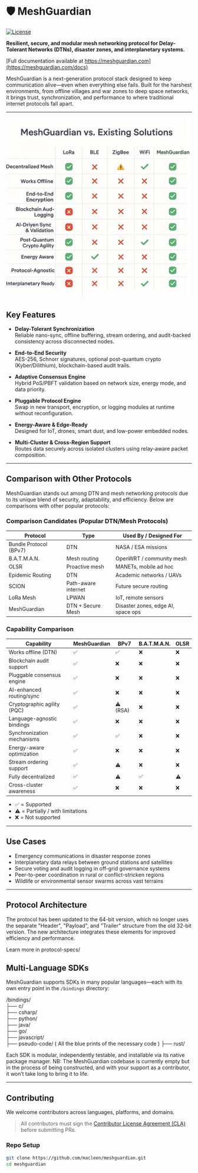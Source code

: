 # 🛡️ MeshGuardian

[![License](https://img.shields.io/badge/license-Apache%202.0-blue.svg)](LICENSE)

**Resilient, secure, and modular mesh networking protocol for Delay-Tolerant Networks (DTNs), disaster zones, and interplanetary systems.**

[Full documentation available at https://meshguardian.com](https://meshguardian.com/docs)

MeshGuardian is a next-generation protocol stack designed to keep communication alive—even when everything else fails. Built for the harshest environments, from offline villages and war zones to deep space networks, it brings trust, synchronization, and performance to where traditional internet protocols fall apart.

---

![MeshGuardian vs. Others](/docs/assets/mesh_comparison.webp)

## Key Features

- **Delay-Tolerant Synchronization**  
  Reliable nano-sync, offline buffering, stream ordering, and audit-backed consistency across disconnected nodes.

- **End-to-End Security**  
  AES-256, Schnorr signatures, optional post-quantum crypto (Kyber/Dilithium), blockchain-based audit trails.

- **Adaptive Consensus Engine**  
  Hybrid PoS/PBFT validation based on network size, energy mode, and data priority.

- **Pluggable Protocol Engine**  
  Swap in new transport, encryption, or logging modules at runtime without reconfiguration.

- **Energy-Aware & Edge-Ready**  
  Designed for IoT, drones, smart dust, and low-power embedded nodes.

- **Multi-Cluster & Cross-Region Support**  
  Routes data securely across isolated clusters using relay-aware packet composition.

---

## Comparison with Other Protocols

MeshGuardian stands out among DTN and mesh networking protocols due to its unique blend of security, adaptability, and efficiency. Below are comparisons with other popular protocols:

### Comparison Candidates (Popular DTN/Mesh Protocols)

| **Protocol**            | **Type**            | **Used By / Designed For**         |
|--------------------------|---------------------|------------------------------------|
| Bundle Protocol (BPv7)   | DTN                 | NASA / ESA missions               |
| B.A.T.M.A.N.            | Mesh routing        | OpenWRT / community mesh          |
| OLSR                    | Proactive mesh      | MANETs, mobile ad hoc             |
| Epidemic Routing        | DTN                 | Academic networks / UAVs          |
| SCION                   | Path-aware internet | Future secure routing             |
| LoRa Mesh               | LPWAN               | IoT, remote sensors               |
| MeshGuardian            | DTN + Secure Mesh   | Disaster zones, edge AI, space ops |

### Capability Comparison

| **Capability**              | **MeshGuardian** | **BPv7** | **B.A.T.M.A.N.** | **OLSR** |
|-----------------------------|------------------|----------|------------------|----------|
| Works offline (DTN)         | ✅               | ✅       | ❌               | ❌       |
| Blockchain audit support    | ✅               | ❌       | ❌               | ❌       |
| Pluggable consensus engine  | ✅               | ❌       | ❌               | ❌       |
| AI-enhanced routing/sync    | ✅               | ❌       | ❌               | ❌       |
| Cryptographic agility (PQC) | ✅               | ⚠️ (RSA) | ❌               | ❌       |
| Language-agnostic bindings  | ✅               | ❌       | ❌               | ❌       |
| Synchronization mechanisms  | ✅               | ✅       | ❌               | ❌       |
| Energy-aware optimization   | ✅               | ❌       | ❌               | ❌       |
| Stream ordering support     | ✅               | ⚠️       | ❌               | ❌       |
| Fully decentralized         | ✅               | ⚠️       | ✅               | ⚠️       |
| Cross-cluster awareness     | ✅               | ❌       | ❌               | ❌       |

- ✅ = Supported
- ⚠️ = Partially / with limitations
- ❌ = Not supported

---

## Use Cases

- Emergency communications in disaster response zones
- Interplanetary data relays between ground stations and satellites
- Secure voting and audit logging in off-grid governance systems
- Peer-to-peer coordination in rural or conflict-stricken regions
- Wildlife or environmental sensor swarms across vast terrains

---

## Protocol Architecture
The protocol has been updated to the 64-bit version, which no longer uses the separate "Header", "Payload", and "Trailer" structure from the old 32-bit version. The new architecture integrates these elements for improved efficiency and performance.

Learn more in protocol-specs/


## Multi-Language SDKs

MeshGuardian supports SDKs in many popular languages—each with its own entry point in the `/bindings` directory:

/bindings/  
├── c/  
├── csharp/  
├── python/  
├── java/  
├── go/  
├── javascript/  
├── pseudo-code/  ( All the blue prints of the necessary code )
├── rust/  
  
  
Each SDK is modular, independently testable, and installable via its native package manager.
NB: The MeshGuardian codebase is currently empty but in the process of being constructed, and with your support as a contributor, it won’t take long to bring it to life.

---


## Contributing

We welcome contributors across languages, platforms, and domains.

> All contributors must sign the [Contributor License Agreement (CLA)](docs/CLA.md) before submitting PRs.

### Repo Setup

```bash
git clone https://github.com/macleen/meshguardian.git
cd meshguardian